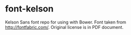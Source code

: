 font-kelson
============

Kelson Sans font repo for using with Bower. Font taken from http://fontfabric.com/.
Original license is in PDF document.
